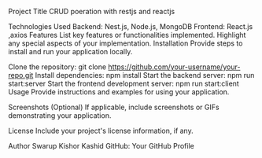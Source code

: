 Project Title
CRUD poeration with restjs and reactjs

Technologies Used
Backend: Nest.js, Node.js, MongoDB
Frontend: React.js ,axios
Features
List key features or functionalities implemented.
Highlight any special aspects of your implementation.
Installation
Provide steps to install and run your application locally.

Clone the repository: git clone https://github.com/your-username/your-repo.git
Install dependencies: npm install
Start the backend server: npm run start:server
Start the frontend development server: npm run start:client
Usage
Provide instructions and examples for using your application.

Screenshots (Optional)
If applicable, include screenshots or GIFs demonstrating your application.

License
Include your project's license information, if any.

Author
Swarup Kishor Kashid
GitHub: Your GitHub Profile
